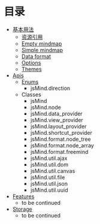 目录
======

* [基本用法](1.usage.md)
  * [资源引用](1.usage.md#required)
  * [Empty mindmap](1.usage.md#empty-mindmap)
  * [Simple mindmap](1.usage.md#simple-mindmap)
  * [Data format](1.usage.md#data-format)
  * [Options](1.usage.md#options)
  * [Themes](1.usage.md#themes)
* [Apis](2.apis.md)
  * [Enums](2.apis.md#enums)
    * jsMind.direction
  * Classes
    * jsMind
    * jsMind.node
    * jsMind.data_provider
    * jsMind.view_provider
    * jsMind.layout_provider
    * jsMind.shortcut_provider
    * jsMind.format.node_tree
    * jsMind.format.node_array
    * jsMind.format.freemind
    * jsMind.util.ajax
    * jsMind.util.dom
    * jsMind.util.canvas
    * jsMind.util.file
    * jsMind.util.json
    * jsMind.util.uuid
* [Features](3.features.md)
  * to be continued
* [Storage](4.storage.md)
  * to be continued

